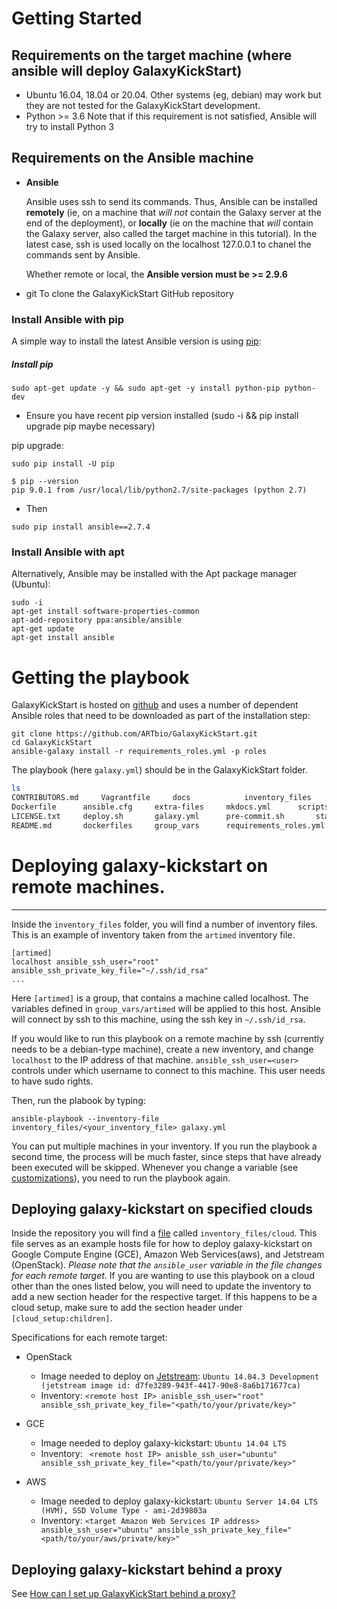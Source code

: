 # Getting Started

## Requirements on the target machine (where ansible will deploy GalaxyKickStart)

- Ubuntu 16.04, 18.04 or 20.04.
  Other systems (eg, debian) may work but they are not tested for the GalaxyKickStart
  development.
- Python >= 3.6
  Note that if this requirement is not satisfied, Ansible will try to  install Python 3

## Requirements on the Ansible machine

- **Ansible**

  Ansible uses ssh to send its commands. Thus, Ansible can be installed **remotely** (ie, on a
  machine that *will not* contain the Galaxy server at the end of the deployment), or **locally**
  (ie on the machine that *will* contain the Galaxy server, also called the target machine in
  this tutorial). In the latest case, ssh is used locally on the localhost 127.0.0.1 to chanel
  the commands sent by Ansible.
  
  Whether remote or local, the **Ansible version must be >= 2.9.6**

- git
  To clone the GalaxyKickStart GitHub repository


### Install Ansible with pip

A simple way to install the latest Ansible version is using [pip](https://pip.pypa.io/en/stable/quickstart/):

##### Install pip

```
sudo apt-get update -y && sudo apt-get -y install python-pip python-dev
```

- Ensure you have recent pip version installed (sudo -i && pip install upgrade pip maybe necessary)

pip upgrade:
```
sudo pip install -U pip
```
```
$ pip --version
pip 9.0.1 from /usr/local/lib/python2.7/site-packages (python 2.7)
```

- Then

```
sudo pip install ansible==2.7.4
```
### Install Ansible with apt

Alternatively, Ansible may be installed with the Apt package manager (Ubuntu):

```
sudo -i
apt-get install software-properties-common
apt-add-repository ppa:ansible/ansible
apt-get update
apt-get install ansible
```

# Getting the playbook

[//]: # (TODO: Once we do releases, we include the submodules and hence users can just download the playbook without git)

GalaxyKickStart is hosted on
[github](https://github.com/ARTbio/GalaxyKickStart.git) and uses a number of
dependent Ansible roles that need to be downloaded as part of the installation
step:

```
git clone https://github.com/ARTbio/GalaxyKickStart.git
cd GalaxyKickStart
ansible-galaxy install -r requirements_roles.yml -p roles
```

The playbook (here `galaxy.yml`) should be in the GalaxyKickStart folder.
```bash
ls
CONTRIBUTORS.md		Vagrantfile		docs			inventory_files		roles
Dockerfile		ansible.cfg		extra-files		mkdocs.yml		scripts
LICENSE.txt		deploy.sh		galaxy.yml		pre-commit.sh		startup.sh
README.md		dockerfiles		group_vars		requirements_roles.yml	templates
```

# Deploying galaxy-kickstart on remote machines.
----

Inside the `inventory_files` folder, you will find a number of inventory files.
This is an example of inventory taken from the `artimed` inventory file.

```
[artimed]
localhost ansible_ssh_user="root" ansible_ssh_private_key_file="~/.ssh/id_rsa"
...
```

Here `[artimed]` is a group, that contains a machine called localhost.
The variables defined in `group_vars/artimed` will be applied to this host.
Ansible will connect by ssh to this machine, using the ssh key in `~/.ssh/id_rsa`.

If you would like to run this playbook on a remote machine by ssh (currently needs to be a debian-type machine),
create a new inventory, and change `localhost` to the IP address of that machine.
`ansible_ssh_user=<user>` controls under which username to connect to this machine.
This user needs to have sudo rights.

Then, run the plabook by typing:
```
ansible-playbook --inventory-file inventory_files/<your_inventory_file> galaxy.yml
```

You can put multiple machines in your inventory.
If you run the playbook a second time, the process will be much faster, since steps that have already been executed will be skipped.
Whenever you change a variable (see [customizations](customizations.md)), you need to run the playbook again.

## Deploying galaxy-kickstart on specified clouds

Inside the repository you will find a [file](https://github.com/ARTbio/GalaxyKickStart/tree/master/inventory_files/cloud)
called `inventory_files/cloud`. This file serves as an example hosts file for
how to deploy galaxy-kickstart on Google Compute Engine (GCE),  Amazon Web
Services(aws), and Jetstream (OpenStack). *Please note that the `ansible_user`
variable in the file changes for each remote target*. If you are wanting to use
this playbook on a cloud other than the ones listed  below, you will need to
update the inventory to add a new section header for the respective target. If
this happens to be a cloud setup, make sure to add the section header under
`[cloud_setup:children]`.

Specifications for each remote target:

* OpenStack
    * Image needed to deploy on [Jetstream](http://jetstream-cloud.org/):
        `Ubuntu 14.04.3 Development (jetstream image id: d7fe3289-943f-4417-90e8-8a6b171677ca)`
    *  Inventory: `<remote host IP> anisble_ssh_user="root" ansible_ssh_private_key_file="<path/to/your/private/key>"`

* GCE
    * Image needed to deploy galaxy-kickstart: `Ubuntu 14.04 LTS`
    * Inventory: ` <remote host IP> anisble_ssh_user="ubuntu" ansible_ssh_private_key_file="<path/to/your/private/key>"`

* AWS
    * Image needed to deploy galaxy-kickstart: `Ubuntu Server 14.04 LTS (HVM), SSD Volume Type - ami-2d39803a`
    * Inventory: `<target Amazon Web Services IP address> ansible_ssh_user="ubuntu" ansible_ssh_private_key_file="<path/to/your/aws/private/key>"`

## Deploying galaxy-kickstart behind a proxy

See [How can I set up GalaxyKickStart behind a proxy?](faq.md)
